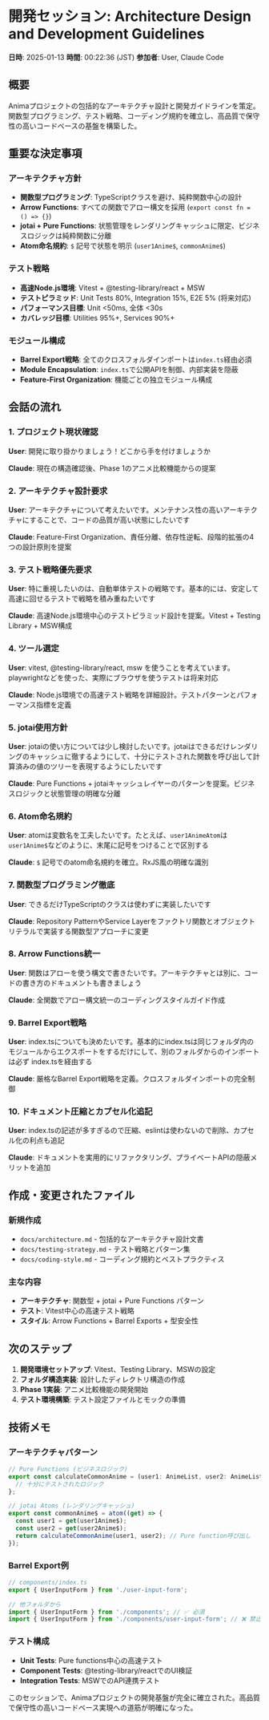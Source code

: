 # 開発セッション: Architecture Design and Development Guidelines

**日時**: 2025-01-13
**時間**: 00:22:36 (JST)
**参加者**: User, Claude Code

## 概要

Animaプロジェクトの包括的なアーキテクチャ設計と開発ガイドラインを策定。関数型プログラミング、テスト戦略、コーディング規約を確立し、高品質で保守性の高いコードベースの基盤を構築した。

## 重要な決定事項

### アーキテクチャ方針
- **関数型プログラミング**: TypeScriptクラスを避け、純粋関数中心の設計
- **Arrow Functions**: すべての関数でアロー構文を採用 (`export const fn = () => {}`)
- **jotai + Pure Functions**: 状態管理をレンダリングキャッシュに限定、ビジネスロジックは純粋関数に分離
- **Atom命名規約**: `$` 記号で状態を明示 (`user1Anime$`, `commonAnime$`)

### テスト戦略  
- **高速Node.js環境**: Vitest + @testing-library/react + MSW
- **テストピラミッド**: Unit Tests 80%, Integration 15%, E2E 5% (将来対応)
- **パフォーマンス目標**: Unit <50ms, 全体 <30s
- **カバレッジ目標**: Utilities 95%+, Services 90%+

### モジュール構成
- **Barrel Export戦略**: 全てのクロスフォルダインポートは`index.ts`経由必須
- **Module Encapsulation**: `index.ts`で公開APIを制御、内部実装を隠蔽
- **Feature-First Organization**: 機能ごとの独立モジュール構成

## 会話の流れ

### 1. プロジェクト現状確認
**User**: 開発に取り掛かりましょう！どこから手を付けましょうか

**Claude**: 現在の構造確認後、Phase 1のアニメ比較機能からの提案

### 2. アーキテクチャ設計要求
**User**: アーキテクチャについて考えたいです。メンテナンス性の高いアーキテクチャにすることで、コードの品質が高い状態にしたいです

**Claude**: Feature-First Organization、責任分離、依存性逆転、段階的拡張の4つの設計原則を提案

### 3. テスト戦略優先要求
**User**: 特に重視したいのは、自動単体テストの戦略です。基本的には、安定して高速に回せるテストで戦略を積み重ねたいです

**Claude**: 高速Node.js環境中心のテストピラミッド設計を提案。Vitest + Testing Library + MSW構成

### 4. ツール選定
**User**: vitest, @testing-library/react, msw を使うことを考えています。playwrightなどを使った、実際にブラウザを使うテストは将来対応

**Claude**: Node.js環境での高速テスト戦略を詳細設計。テストパターンとパフォーマンス指標を定義

### 5. jotai使用方針
**User**: jotaiの使い方については少し検討したいです。jotaiはできるだけレンダリングのキャッシュに徹するようにして、十分にテストされた関数を呼び出して計算済みの値のツリーを表現するようにしたいです

**Claude**: Pure Functions + jotaiキャッシュレイヤーのパターンを提案。ビジネスロジックと状態管理の明確な分離

### 6. Atom命名規約
**User**: atomは変数名を工夫したいです。たとえば、`user1AnimeAtom`は`user1Anime$`などのように、末尾に記号をつけることで区別する

**Claude**: `$` 記号でのatom命名規約を確立。RxJS風の明確な識別

### 7. 関数型プログラミング徹底
**User**: できるだけTypeScriptのクラスは使わずに実装したいです

**Claude**: Repository PatternやService Layerをファクトリ関数とオブジェクトリテラルで実装する関数型アプローチに変更

### 8. Arrow Functions統一
**User**: 関数はアローを使う構文で書きたいです。アーキテクチャとは別に、コードの書き方のドキュメントも書きましょう

**Claude**: 全関数でアロー構文統一のコーディングスタイルガイド作成

### 9. Barrel Export戦略
**User**: index.tsについても決めたいです。基本的にindex.tsは同じフォルダ内のモジュールからエクスポートをするだけにして、別のフォルダからのインポートは必ず index.tsを経由する

**Claude**: 厳格なBarrel Export戦略を定義。クロスフォルダインポートの完全制御

### 10. ドキュメント圧縮とカプセル化追記
**User**: index.tsの記述が多すぎるので圧縮、eslintは使わないので削除、カプセル化の利点も追記

**Claude**: ドキュメントを実用的にリファクタリング、プライベートAPIの隠蔽メリットを追加

## 作成・変更されたファイル

### 新規作成
- `docs/architecture.md` - 包括的なアーキテクチャ設計文書
- `docs/testing-strategy.md` - テスト戦略とパターン集
- `docs/coding-style.md` - コーディング規約とベストプラクティス

### 主な内容
- **アーキテクチャ**: 関数型 + jotai + Pure Functions パターン
- **テスト**: Vitest中心の高速テスト戦略
- **スタイル**: Arrow Functions + Barrel Exports + 型安全性

## 次のステップ

1. **開発環境セットアップ**: Vitest、Testing Library、MSWの設定
2. **フォルダ構造実装**: 設計したディレクトリ構造の作成  
3. **Phase 1実装**: アニメ比較機能の開発開始
4. **テスト環境構築**: テスト設定ファイルとモックの準備

## 技術メモ

### アーキテクチャパターン
```typescript
// Pure Functions (ビジネスロジック)
export const calculateCommonAnime = (user1: AnimeList, user2: AnimeList): CommonAnime[] => {
  // 十分にテストされたロジック
};

// jotai Atoms (レンダリングキャッシュ)
export const commonAnime$ = atom((get) => {
  const user1 = get(user1Anime$);
  const user2 = get(user2Anime$);
  return calculateCommonAnime(user1, user2); // Pure function呼び出し
});
```

### Barrel Export例
```typescript
// components/index.ts
export { UserInputForm } from './user-input-form';

// 他フォルダから
import { UserInputForm } from './components'; // ✅ 必須
import { UserInputForm } from './components/user-input-form'; // ❌ 禁止
```

### テスト構成
- **Unit Tests**: Pure functions中心の高速テスト
- **Component Tests**: @testing-library/reactでのUI検証
- **Integration Tests**: MSWでのAPI連携テスト

このセッションで、Animaプロジェクトの開発基盤が完全に確立された。高品質で保守性の高いコードベース実現への道筋が明確になった。